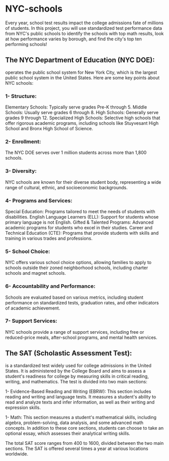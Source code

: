 # NYC-schools
Every year, school test results impact the college admissions fate of millions of students.  In this project, you will use standardized test performance data from NYC's public schools to identify the schools with top math results, look at how performance varies by borough, and find the city's top ten performing schools!

## The NYC Department of Education (NYC DOE):
operates the public school system for New York City, which is the largest public school system in the United States. Here are some key points about NYC schools:

### 1- Structure:
Elementary Schools: Typically serve grades Pre-K through 5.
Middle Schools: Usually serve grades 6 through 8.
High Schools: Generally serve grades 9 through 12.
Specialized High Schools: Selective high schools that offer rigorous academic programs, including schools like Stuyvesant High School and Bronx High School of Science.
### 2- Enrollment:
The NYC DOE serves over 1 million students across more than 1,800 schools.

### 3- Diversity:
NYC schools are known for their diverse student body, representing a wide range of cultural, ethnic, and socioeconomic backgrounds.

### 4- Programs and Services:

Special Education: Programs tailored to meet the needs of students with disabilities.
English Language Learners (ELL): Support for students whose primary language is not English.
Gifted & Talented Programs: Advanced academic programs for students who excel in their studies.
Career and Technical Education (CTE): Programs that provide students with skills and training in various trades and professions.

### 5- School Choice:

NYC offers various school choice options, allowing families to apply to schools outside their zoned neighborhood schools, including charter schools and magnet schools.

### 6- Accountability and Performance:

Schools are evaluated based on various metrics, including student performance on standardized tests, graduation rates, and other indicators of academic achievement.

### 7- Support Services:

NYC schools provide a range of support services, including free or reduced-price meals, after-school programs, and mental health services.



## The SAT (Scholastic Assessment Test):
is a standardized test widely used for college admissions in the United States. It is administered by the College Board and aims to assess a student's readiness for college by measuring skills in critical reading, writing, and mathematics. The test is divided into two main sections:

   1- Evidence-Based Reading and Writing (EBRW): This section includes reading and writing and language tests. It measures a student's ability to read and analyze texts and infer 
      information, as well as their writing and expression skills.

   1- Math: This section measures a student's mathematical skills, including algebra, problem-solving, data analysis, and some advanced math concepts.
      In addition to these core sections, students can choose to take an optional essay, which assesses their analytical writing skills.

The total SAT score ranges from 400 to 1600, divided between the two main sections. The SAT is offered several times a year at various locations worldwide.


